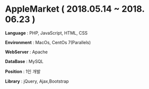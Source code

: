 # AppleMarket  ( 2018.05.14 ~ 2018. 06.23 )

**Language**    : PHP, JavaScript, HTML, CSS

**Environment** : MacOs, CentOs 7(Parallels)

**WebServer**   : Apache

**DataBase**    : MySQL

**Position**    : 1인 개발

**Library**     : jQuery, Ajax,Bootstrap
              
